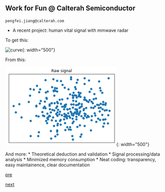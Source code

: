 ## Work for Fun @ Calterah Semiconductor

`pengfei.jiang@calterah.com`

* A recent project: human vital signal with mmwave radar

To get this:

![curve](./img/calterah_vitaldemo.png){: width="500"}

From this:

![curve](./img/calterah_vitalraw.png){: width="500"}

And more:
    * Theoretical deduction and validation
    * Signal processing/data analysis
    * Minimized memory consumption
    * Neat coding: transparency, easy maintainence, clear documentation

[pre](./pg0.md)

[next](./pg2.md)
